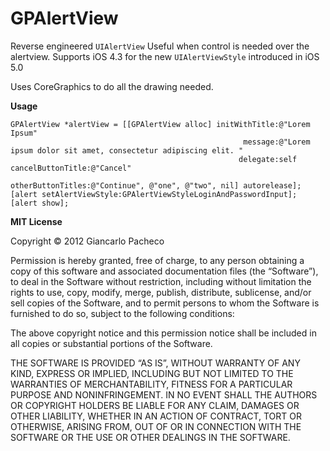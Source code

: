 GPAlertView
===========

Reverse engineered `UIAlertView`
Useful when control is needed over the alertview.
Supports iOS 4.3 for the new `UIAlertViewStyle` introduced in iOS 5.0

Uses CoreGraphics to do all the drawing needed.

**Usage**

    GPAlertView *alertView = [[GPAlertView alloc] initWithTitle:@"Lorem Ipsum" 
                                                        message:@"Lorem ipsum dolor sit amet, consectetur adipiscing elit. "
                                                       delegate:self cancelButtonTitle:@"Cancel"       
                                              otherButtonTitles:@"Continue", @"one", @"two", nil] autorelease];         
    [alert setAlertViewStyle:GPAlertViewStyleLoginAndPasswordInput];        
    [alert show];

**MIT License**

Copyright © 2012 Giancarlo Pacheco

Permission is hereby granted, free of charge, to any person obtaining a copy of this software and associated documentation files (the “Software”), to deal in the Software without restriction, including without limitation the rights to use, copy, modify, merge, publish, distribute, sublicense, and/or sell copies of the Software, and to permit persons to whom the Software is furnished to do so, subject to the following conditions:

The above copyright notice and this permission notice shall be included in all copies or substantial portions of the Software.

THE SOFTWARE IS PROVIDED “AS IS”, WITHOUT WARRANTY OF ANY KIND, EXPRESS OR IMPLIED, INCLUDING BUT NOT LIMITED TO THE WARRANTIES OF MERCHANTABILITY, FITNESS FOR A PARTICULAR PURPOSE AND NONINFRINGEMENT. IN NO EVENT SHALL THE AUTHORS OR COPYRIGHT HOLDERS BE LIABLE FOR ANY CLAIM, DAMAGES OR OTHER LIABILITY, WHETHER IN AN ACTION OF CONTRACT, TORT OR OTHERWISE, ARISING FROM, OUT OF OR IN CONNECTION WITH THE SOFTWARE OR THE USE OR OTHER DEALINGS IN THE SOFTWARE.